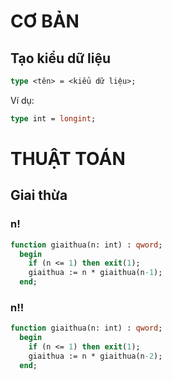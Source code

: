 # CƠ BẢN
## Tạo kiểu dữ liệu
```pas
type <tên> = <kiểu dữ liệu>;
```
Ví dụ:
```pas
type int = longint;
```
# THUẬT TOÁN
## Giai thừa
### n!
```pas
function giaithua(n: int) : qword;
  begin
    if (n <= 1) then exit(1);
    giaithua := n * giaithua(n-1);
  end;
```
### n!!
```pas
function giaithua(n: int) : qword;
  begin
    if (n <= 1) then exit(1);
    giaithua := n * giaithua(n-2);
  end;
```